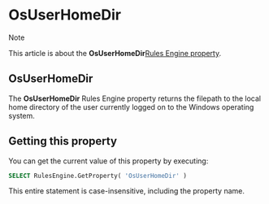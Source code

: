 # OsUserHomeDir



> [!NOTE]
> This article is about the **OsUserHomeDir**[Rules Engine property](/docs/Modeller%20and%20Rules%20Engine/Rules%20Engine%20properties).

## **OsUserHomeDir**

The **OsUserHomeDir** Rules Engine property returns the filepath to the local home directory of the user currently logged on to the Windows operating system.

## Getting this property

You can get the current value of this property by executing:

```sql
SELECT RulesEngine.GetProperty( 'OsUserHomeDir' )
```

This entire statement is case-insensitive, including the property name.